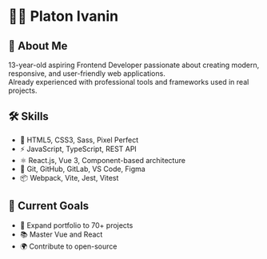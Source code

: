 # 👨‍💻 Platon Ivanin  

## 📌 About Me  
13-year-old aspiring Frontend Developer passionate about creating modern, responsive, and user-friendly web applications.  
Already experienced with professional tools and frameworks used in real projects.  

## 🛠 Skills  
- 🧩 HTML5, CSS3, Sass, Pixel Perfect  
- ⚡ JavaScript, TypeScript, REST API  
- ⚛️ React.js, Vue 3, Component-based architecture  
- 🔧 Git, GitHub, GitLab, VS Code, Figma  
- 📦 Webpack, Vite, Jest, Vitest  

## 🎯 Current Goals  
- 📂 Expand portfolio to 70+ projects  
- 📚 Master Vue and React  
- 🌍 Contribute to open-source  
